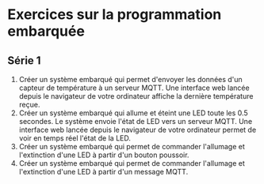 # Exercices sur la programmation embarquée

## Série 1

1. Créer un système embarqué qui permet d'envoyer les données d'un capteur de température à un serveur MQTT. Une interface web lancée depuis le navigateur de votre ordinateur affiche la dernière température reçue.
1. Créer un système embarqué qui allume et éteint une LED toute les 0.5 secondes. Le système envoie l'état de LED vers un serveur MQTT. Une interface web lancée depuis le navigateur de votre ordinateur permet de voir en temps réel l'état de la LED.
1. Créer un système embarqué qui permet de commander l'allumage et l'extinction d'une LED à partir d'un bouton poussoir.
1. Créer un système embarqué qui permet de commander l'allumage et l'extinction d'une LED à partir d'un message MQTT.
